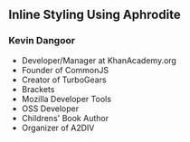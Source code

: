 ## Inline Styling Using Aphrodite
### Kevin Dangoor

- Developer/Manager at KhanAcademy.org
- Founder of CommonJS
- Creator of TurboGears
- Brackets
- Mozilla Developer Tools
- OSS Developer
- Childrens' Book Author
- Organizer of A2DIV 


